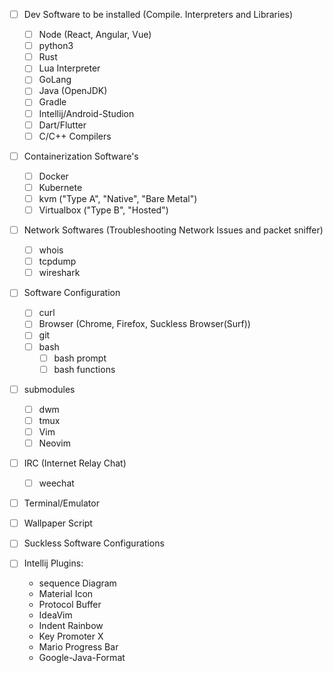 - [ ] Dev Software to be installed (Compile. Interpreters and Libraries)
    - [ ] Node (React, Angular, Vue)
    - [ ] python3
    - [ ] Rust
    - [ ] Lua Interpreter
    - [ ] GoLang
    - [ ] Java (OpenJDK)
    - [ ] Gradle
    - [ ] Intellij/Android-Studion
    - [ ] Dart/Flutter
    - [ ] C/C++ Compilers

- [ ] Containerization Software's
    - [ ] Docker
    - [ ] Kubernete
    - [ ] kvm ("Type A", "Native", "Bare Metal")
    - [ ] Virtualbox ("Type B", "Hosted")

- [ ] Network Softwares (Troubleshooting Network Issues and packet sniffer)
    - [ ] whois
    - [ ] tcpdump
    - [ ] wireshark

- [ ] Software Configuration
    - [ ] curl
    - [ ] Browser (Chrome, Firefox, Suckless Browser(Surf))
    - [ ] git
    - [ ] bash
        - [ ] bash prompt
        - [ ] bash functions

- [ ] submodules
    - [ ] dwm
    - [ ] tmux
    - [ ] Vim
    - [ ] Neovim

- [ ] IRC (Internet Relay Chat)
    - [ ] weechat

- [ ] Terminal/Emulator

- [ ] Wallpaper Script

- [ ] Suckless Software Configurations

- [ ] Intellij Plugins:
    - sequence Diagram
    - Material Icon
    - Protocol Buffer
    - IdeaVim
    - Indent Rainbow 
    - Key Promoter X 
    - Mario Progress Bar 
    - Google-Java-Format
